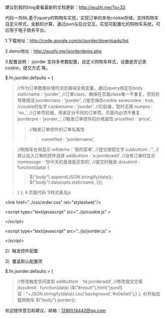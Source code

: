 建议到我的blog查看最新的文档更新：http://wuzhi.me/?p=33

代码一共6k,基于jquery的购物车实现，实现订单的本地cookie存储，支持购物车自定义样式，金额的计算。通过json与后台交互。实现可配置化的购物车系统，可应用于电子商务平台。

1.下载地址：http://code.google.com/p/jsorder/downloads/list

2.demo地址：http://wuzhi.me/jsorderdemo.php

3.配置说明： jsorder 支持多参数配置，自定义购物车样式，设置是否记录cookie，提交方式 等。

$.fn.jsorder.defaults = {
> //作为订单数据存储的浏览器端全局变量，通过jquery绑定在body
> staticname : 'jsorder',
> //订单class，确保在页面class唯一不重复，否则将导致错误
> jsorderclass : 'jsorder',
> //是否保存cookie
> savecookie : true,
> //cookie的名字
> cookiename : 'jsorder',
> //ID前缀，暂时无用
> numpre : 'no_',
> //订单项前缀，用来区分不同的订单项，页面内必须不重复
> jsorderpre : 'jsorder_',
> //触发订单控件的价格属性
> pricefiled : 'price',
> > //触发订单控件的订单名属性
> > > namefiled : 'jsordername',

> //购物车左侧显示
> leftdemo : '我的菜单',
> //提交按钮文字
> subbuttom : '',
> //默认加入订单的控件选择
> addbuttom : 'a.jsorderadd',
> //没有订单时显示
> nomessage : '你今天的食谱是还空的',
> //提交时触发
> dosubmit : function(data) {
> > $("body").append(JSON.stringify(data));
> > $("body").data(opts.staticname, {});

> }
};
4.页面代码
1)样式表及js


&lt;link href="../css/order.css" rel="stylesheet"/&gt;




&lt;script type="text/javascript" src="../js/cookie.js" &gt;



&lt;/script&gt;




&lt;script type="text/javascript" src="../js/jsorder.js" &gt;



&lt;/script&gt;


2）触发控件配置

3）覆盖默认配置项

$.fn.jsorder.defaults = {
> //修改触发空间类型
> addbuttom : 'td.jsorderadd',
> //修改提交方案
> dosubmit : function(data) {$("#result").html("json内容："+JSON.stringify(data)).css('background','#e0e0e0');}
};
4)开始加载购物车
$("body").jsorder();


欢迎提供意见和建议。邮箱：1286514442@qq.com
